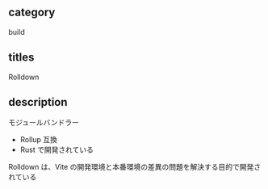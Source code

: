 ## category

build

## titles

Rolldown

## description

モジュールバンドラー

- Rollup 互換
- Rust で開発されている

Rolldown は、Vite の開発環境と本番環境の差異の問題を解決する目的で開発されている
